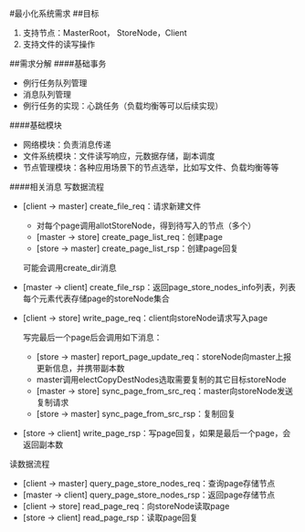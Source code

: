 #最小化系统需求
##目标
1. 支持节点：MasterRoot， StoreNode，Client
2. 支持文件的读写操作

##需求分解
####基础事务  
* 例行任务队列管理
* 消息队列管理
* 例行任务的实现：心跳任务（负载均衡等可以后续实现）

####基础模块
* 网络模块：负责消息传递
* 文件系统模块：文件读写响应，元数据存储，副本调度
* 节点管理模块：各种应用场景下的节点选举，比如写文件、负载均衡等等

####相关消息
写数据流程  

* [client -> master] create_file_req：请求新建文件
	* 对每个page调用allotStoreNode，得到待写入的节点（多个）
	* [master -> store] create_page_list_req：创建page
	* [store -> master] create_page_list_rsp：创建page回复  
	
	可能会调用create_dir消息
* [master -> client] create_file_rsp：返回page_store_nodes_info列表，列表每个元素代表存储page的storeNode集合
* [client -> store] write_page_req：client向storeNode请求写入page
	
	写完最后一个page后会调用如下消息：
	* [store -> master] report_page_update_req：storeNode向master上报更新信息，并携带副本数
	* master调用electCopyDestNodes选取需要复制的其它目标storeNode
	* [master -> store] sync_page_from_src_req：master向storeNode发送复制请求
	* [store -> master] sync_page_from_src_rsp：复制回复
* [store -> client] write_page_rsp：写page回复，如果是最后一个page，会返回副本数

读数据流程

* [client -> master] query_page_store_nodes_req：查询page存储节点
* [master -> client] query_page_store_nodes_rsp：返回page存储节点
* [client -> store] read_page_req：向storeNode读取page
* [store -> client] read_page_rsp：读取page回复
